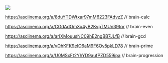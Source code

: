 <a href="https://codeclimate.com/github/Saga6569/frontend-project-lvl1/maintainability"><img src="https://api.codeclimate.com/v1/badges/9014601b27c2cee4f689/maintainability" /></a>

https://asciinema.org/a/8duYTDWtxar97mM6223FAdvzZ // brain-calc

https://asciinema.org/a/CGdAdOmXx4yB2KvpTMUn39tqr // brain-even

https://asciinema.org/a/arIXMouusNC09hE2ngBB7JLfB // brain-gcd

https://asciinema.org/a/vOhKFK9eIO6aM9F6Ov5pkLD78 // brain-prime

https://asciinema.org/a/U0MSxFt2YhYD9aufPZD559ipa // brain-progression


 
 
